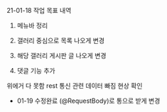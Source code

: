 21-01-18 작업 목표 내역
1. 메뉴바 정리
2. 갤러리 중심으로 목록 나오게 변경
3. 해당 갤러리 게시판 글 나오게 변경

4. 댓글 기능 추가

 

위에거 다 못함
rest 통신 관련 데이터 빠짐 현상 확인
- 01-19 수정완료 (@RequestBody)로 통으로 받게 변경




